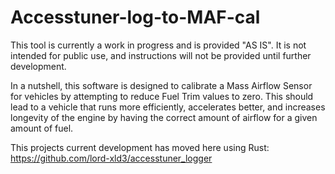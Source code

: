 # Accesstuner-log-to-MAF-cal
This tool is currently a work in progress and is provided "AS IS". It is not intended for public use, and instructions will not be provided until further development.

In a nutshell, this software is designed to calibrate a Mass Airflow Sensor for vehicles by attempting to reduce Fuel Trim values to zero. This should lead to a vehicle that runs more efficiently, accelerates better, and increases longevity of the engine by having the correct amount of airflow for a given amount of fuel.

This projects current development has moved here using Rust: https://github.com/lord-xld3/accesstuner_logger
